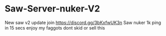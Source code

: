 # Saw-Server-nuker-V2
New saw v2 update
join https://discord.gg/3bKxfwUK3n Saw nuker 1k ping in 15 secs
enjoy my faggots 
dont skid or sell this
